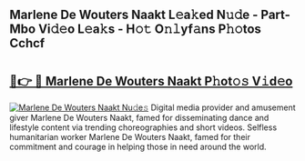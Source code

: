 ## Marlene De Wouters Naakt L𝚎a𝚔ed N𝚞𝚍e - Part-Mbo Vi𝚍𝚎o L𝚎a𝚔s - H𝚘𝚝 O𝚗𝚕yf𝚊ns P𝚑𝚘tos Cchcf

# <h2><a href="http://kf0bvu.oniu.top/?m=Marlene+De+Wouters+Naakt">🔗👉 🔴 Marlene De Wouters Naakt P𝚑ot𝚘𝚜 V𝚒d𝚎o</a></h2>

[![Marlene De Wouters Naakt Nu𝚍e𝚜](https://i.imgur.com/0qMVB7G.gif)](http://kf0bvu.oniu.top/?m=Marlene+De+Wouters+Naakt)
Digital media provider and amusement giver Marlene De Wouters Naakt, famed for disseminating dance and lifestyle content via trending choreographies and short videos. Selfless humanitarian worker Marlene De Wouters Naakt, famed for their commitment and courage in helping those in need around the world.  
